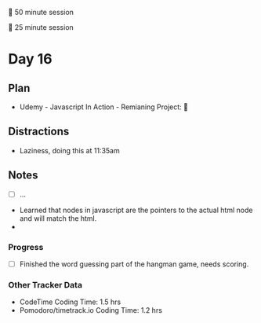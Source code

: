 🍒 50 minute session

🍅 25 minute session

# Day 16

## Plan
-   Udemy - Javascript In Action - Remianing Project: 🍒

## Distractions
- Laziness, doing this at 11:35am


## Notes
- [ ] ...
- Learned that nodes in javascript are the pointers to the actual html node and will match the html.
- 
  
### Progress
- [ ] Finished the word guessing part of the hangman game, needs scoring.

### Other Tracker Data
- CodeTime Coding Time: 1.5 hrs
- Pomodoro/timetrack.io Coding Time: 1.2 hrs